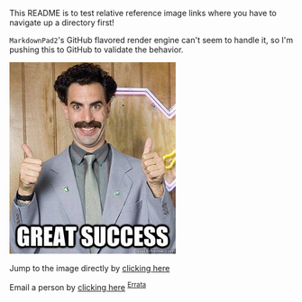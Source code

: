 This README is to test relative reference image links where you have to navigate up a directory first!

`MarkdownPad2`'s GitHub flavored render engine can't seem to handle it, so I'm pushing this to GitHub to validate the behavior.  

![great success!](../../img/great-success.jpg) 

Jump to the image directly by [clicking here](../../img/great-success.jpg) 

Email a person by [clicking here](mailto:foo@bar.edu) <sup>[Errata](https://www.bar.com/)</sup>

